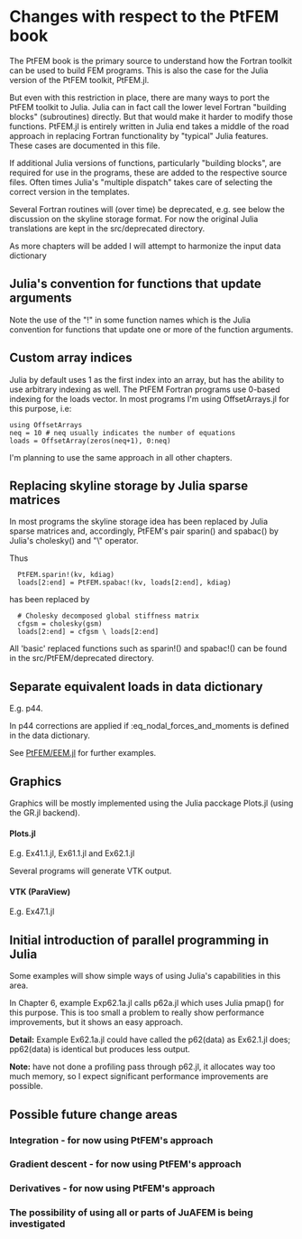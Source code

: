 # Changes with respect to the PtFEM book


The PtFEM book is the primary source to understand how the Fortran toolkit can be used to build FEM programs. This is also the case for the Julia version of the PtFEM toolkit, PtFEM.jl.

But even with this restriction in place, there are many ways to port the PtFEM toolkit to Julia. Julia can in fact call the lower level Fortran "building blocks" (subroutines) directly. But that would make it harder to modify those functions.
PtFEM.jl is entirely written in Julia end takes a middle of the road approach in replacing Fortran functionality by "typical" Julia features. These cases are documented in this file.

If additional Julia versions of functions, particularly "building blocks", are required for use in the programs, these are added to the respective source files. Often times Julia's "multiple dispatch" takes care of selecting the correct version in the templates.

Several Fortran routines will (over time) be deprecated, e.g. see below the discussion on the skyline storage format. For now the original Julia translations are kept in the src/deprecated directory.

As more chapters will be added I will attempt to harmonize the input data dictionary

## Julia's convention for functions that update arguments

Note the use of the "!" in some function names which is the Julia convention for functions that update one or more of the function arguments. 

## Custom array indices

Julia by default uses 1 as the first index into an array, but has the ability to use arbitrary indexing as well. The PtFEM Fortran programs use 0-based indexing for the loads vector. In most programs I'm using OffsetArrays.jl for this purpose, i.e:

```
using OffsetArrays
neq = 10 # neq usually indicates the number of equations
loads = OffsetArray(zeros(neq+1), 0:neq)
```
I'm planning to use the same approach in all other chapters.

## Replacing skyline storage by Julia sparse matrices

In most programs the skyline storage idea has been replaced by Julia sparse matrices and, accordingly, PtFEM's pair sparin() and spabac() by Julia's cholesky() and "\\" operator.

Thus

```
  PtFEM.sparin!(kv, kdiag)
  loads[2:end] = PtFEM.spabac!(kv, loads[2:end], kdiag)
```

has been replaced by

```
  # Cholesky decomposed global stiffness matrix
  cfgsm = cholesky(gsm)
  loads[2:end] = cfgsm \ loads[2:end]
```

All 'basic' replaced functions such as sparin!() and spabac!() can be found in the src/PtFEM/deprecated directory.

## Separate equivalent loads  in data dictionary

E.g. p44. 

In p44 corrections are applied if :eq_nodal_forces_and_moments is defined in the data dictionary.

See [PtFEM/EEM.jl](https://github.com/PtFEM/EEM.jl) for further examples.

## Graphics

Graphics will be mostly implemented using the Julia pacckage Plots.jl (using the GR.jl backend).

#### Plots.jl

E.g. Ex41.1.jl, Ex61.1.jl and Ex62.1.jl

Several programs will generate VTK output.

#### VTK (ParaView)

E.g. Ex47.1.jl

## Initial introduction of parallel programming in Julia

Some examples will show simple ways of using Julia's capabilities in this area.

In Chapter 6, example Exp62.1a.jl calls p62a.jl which uses Julia pmap() for this purpose. This is too small a problem to really show performance improvements, but it shows an easy approach.

**Detail:** Example Ex62.1a.jl could have called the p62(data) as Ex62.1.jl does; pp62(data) is identical but produces less output.

**Note:**  have not done a profiling pass through p62.jl, it allocates way too much memory, so I expect significant performance improvements are possible.

## Possible future change areas

### Integration - for now using PtFEM's approach

### Gradient descent - for now using PtFEM's approach

### Derivatives - for now using PtFEM's approach

### The possibility of using all or parts of JuAFEM is being investigated
